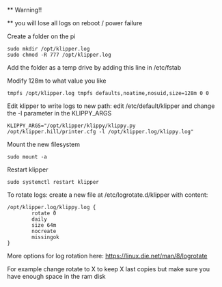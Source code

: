 ** Warning!!

** you will lose all logs on reboot / power failure

Create a folder on the pi
```
sudo mkdir /opt/klipper.log
sudo chmod -R 777 /opt/klipper.log
```

Add the folder as a temp drive by adding this line in /etc/fstab

Modify 128m to what value you like
```
tmpfs /opt/klipper.log tmpfs defaults,noatime,nosuid,size=128m 0 0
```


Edit klipper to write logs to new path: edit /etc/default/klipper and change the -l parameter in the KLIPPY_ARGS
```
KLIPPY_ARGS="/opt/klipper/klippy/klippy.py /opt/klipper.hill/printer.cfg -l /opt/klipper.log/klippy.log"
```

Mount the new filesystem
```
sudo mount -a
```

Restart klipper
```
sudo systemctl restart klipper
```

To rotate logs: create a new file at /etc/logrotate.d/klipper with content:
```
/opt/klipper.log/klippy.log {
        rotate 0
        daily
        size 64m
        nocreate
        missingok
}
```

More options for log rotation here: https://linux.die.net/man/8/logrotate

For example change rotate to X to keep X last copies but make sure you have enough space in the ram disk
